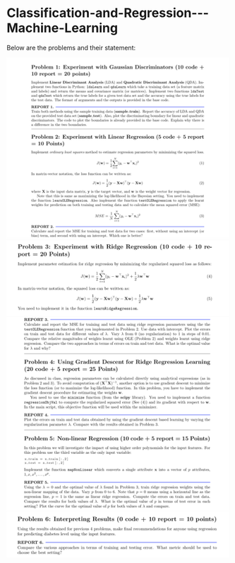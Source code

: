 # Classification-and-Regression---Machine-Learning

Below are the problems and their statement:

![img](/images/1.png)
![img](/images/2.png)
![img](/images/3.png)
![img](/images/4.png)
